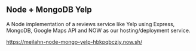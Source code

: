 ## Node + MongoDB Yelp

A Node implementation of a reviews service like Yelp using Express, MongoDB, Google Maps API and NOW as our hosting/deployment service.

https://meilahn-node-mongo-yelp-hbkpqbczjy.now.sh/
